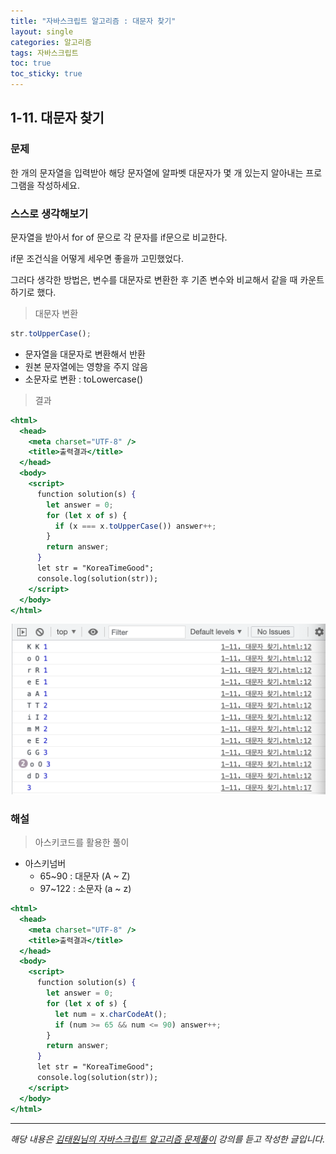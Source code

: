```yaml
---
title: "자바스크립트 알고리즘 : 대문자 찾기"
layout: single
categories: 알고리즘
tags: 자바스크립트
toc: true
toc_sticky: true
---
```


## 1-11. 대문자 찾기

### 문제

한 개의 문자열을 입력받아 해당 문자열에 알파벳 대문자가 몇 개 있는지 알아내는 프로그램을 작성하세요.

### 스스로 생각해보기

문자열을 받아서 for of 문으로 각 문자를 if문으로 비교한다.

if문 조건식을 어떻게 세우면 좋을까 고민했었다.

그러다 생각한 방법은, 변수를 대문자로 변환한 후 기존 변수와 비교해서 같을 때 카운트하기로 했다.

> 대문자 변환

```jsx
str.toUpperCase();
```

- 문자열을 대문자로 변환해서 반환
- 원본 문자열에는 영향을 주지 않음
- 소문자로 변환 : toLowercase()

> 결과

```jsx
<html>
  <head>
    <meta charset="UTF-8" />
    <title>출력결과</title>
  </head>
  <body>
    <script>
      function solution(s) {
        let answer = 0;
        for (let x of s) {
          if (x === x.toUpperCase()) answer++;
        }
        return answer;
      }
      let str = "KoreaTimeGood";
      console.log(solution(str));
    </script>
  </body>
</html>
```

![1](/assets/images/algorithm/algo11-00001.png)

### 해설

> 아스키코드를 활용한 풀이

- 아스키넘버
  - 65~90 : 대문자 (A ~ Z)
  - 97~122 : 소문자 (a ~ z)

```jsx
<html>
  <head>
    <meta charset="UTF-8" />
    <title>출력결과</title>
  </head>
  <body>
    <script>
      function solution(s) {
        let answer = 0;
        for (let x of s) {
          let num = x.charCodeAt();
          if (num >= 65 && num <= 90) answer++;
        }
        return answer;
      }
      let str = "KoreaTimeGood";
      console.log(solution(str));
    </script>
  </body>
</html>
```

---

_해당 내용은 [김태원님의 자바스크립트 알고리즘 문제풀이](https://www.inflearn.com/course/%EC%9E%90%EB%B0%94%EC%8A%A4%ED%81%AC%EB%A6%BD%ED%8A%B8-%EC%95%8C%EA%B3%A0%EB%A6%AC%EC%A6%98-%EB%AC%B8%EC%A0%9C%ED%92%80%EC%9D%B4/dashboard) 강의를 듣고 작성한 글입니다._
